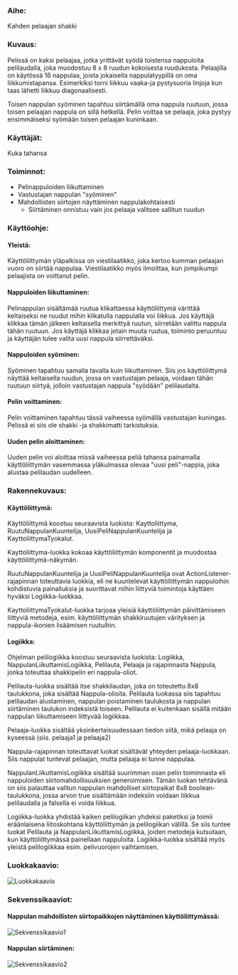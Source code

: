 ### Aihe:
Kahden pelaajan shakki

### Kuvaus:
Pelissä on kaksi pelaajaa, jotka yrittävät syödä toistensa nappuloita pelilaudalla, joka muodostuu 8 x 8 ruudun kokoisesta ruudukosta. Pelaajilla on käytössä 16 nappulaa, joista jokaisella nappulatyypillä on oma liikkumistapansa. Esimerkiksi torni liikkuu vaaka-ja pystysuoria linjoja kun taas lähetti liikkuu diagonaalisesti.

Toisen nappulan syöminen tapahtuu siirtämällä oma nappula ruutuun, jossa toisen pelaajan nappula on sillä hetkellä.
Pelin voittaa se pelaaja, joka pystyy ensimmäiseksi syömään toisen pelaajan kuninkaan.

### Käyttäjät:
Kuka tahansa

### Toiminnot:
- Pelinappuloiden liikuttaminen
- Vastustajan nappulan "syöminen"
- Mahdollisten siirtojen näyttäminen nappulakohtaisesti
	* Siirtäminen onnistuu vain jos pelaaja valitsee sallitun ruudun

### Käyttöohje:

#### Yleistä:
Käyttöliittymän yläpalkissa on viestilaatikko, joka kertoo kumman pelaajan vuoro on siirtää nappulaa. Viestilaatikko myös ilmoittaa, kun jompikumpi pelaajista on voittanut pelin.

#### Nappuloiden liikuttaminen:
Pelinappulan sisältämää ruutua klikattaessa käyttöliittymä värittää keltaiseksi ne ruudut mihin klikatulla nappulalla voi liikkua. Jos käyttäjä klikkaa tämän jälkeen keltaisella merkittyä ruutun, siirretään valittu nappula tähän ruutuun. Jos käyttäjä klikkaa jotain muuta ruutua, toiminto peruuntuu ja käyttäjän tulee valita uusi nappula siirrettäväksi.

#### Nappuloiden syöminen:
Syöminen tapahtuu samalla tavalla kuin liikuttaminen. Siis jos käyttöliittymä näyttää keltaisella ruudun, jossa on vastustajan pelaaja, voidaan tähän ruutuun siirtyä, jolloin vastustajan nappula "syödään" pelilaudalta.

#### Pelin voittaminen:
Pelin voittaminen tapahtuu tässä vaiheessa syömällä vastustajan kuningas. Pelissä ei siis ole shakki -ja shakkimatti tarkistuksia.

#### Uuden pelin aloittaminen:
Uuden pelin voi aloittaa missä vaiheessa peliä tahansa painamalla käyttöliittymän vasemmassa yläkulmassa olevaa "uusi peli"-nappia, joka alustaa pelilaudan uudelleen.

### Rakennekuvaus:

#### Käyttöliittymä:

Käyttöliittymä koostuu seuraavista luokista: Kayttoliittyma, RuutuNappulanKuuntelija, UusiPeliNappulanKuuntelija ja KayttoliittymaTyokalut.

Kayttoliittyma-luokka kokoaa käyttöliittymän komponentit ja muodostaa käyttöliittymä-näkymän.

RuutuNappulanKuuntelija ja UusiPeliNappulanKuuntelija ovat ActionListener-rajapinnan toteuttavia luokkia, eli ne kuuntelevat käyttöliittymän nappuloihin kohdistuvia painalluksia ja suorittavat niihin liittyviä toimintoja käyttäen hyväksi Logiikka-luokkaa.

KayttoliittymaTyokalut-luokka tarjoaa yleisiä käyttöliittymän päivittämiseen liittyviä metodeja, esim. käyttöliittymän shakkiruutujen värityksen ja nappula-ikonien lisäämisen ruutuihin.


#### Logiikka:

Ohjelman pelilogiikka koostuu seuraavista luokista: Logiikka, NappulanLiikuttamisLogiikka, Pelilauta, Pelaaja ja rajapinnasta Nappula, jonka toteuttaa shakkipelin eri nappula-oliot.

Pelilauta-luokka sisältää itse shakkilaudan, joka on toteutettu 8x8 taulukkona, joka sisältää Nappula-olioita. Pelilauta luokassa siis tapahtuu pelilaudan alustaminen, nappulan poistaminen taulukosta ja nappulan siirtäminen taulukon indeksistä toiseen. Pelilauta ei kuitenkaan sisällä mitään nappulan liikuttamiseen liittyvää logiikkaa.

Pelaaja-luokka sisältää yksinkertaisuudessaan tiedon siitä, mikä pelaaja on kyseessä (siis. pelaaja1 ja pelaaja2)

Nappula-rajapinnan toteuttavat luokat sisältävät yhteyden pelaaja-luokkaan. Siis nappulat tuntevat pelaajan, mutta pelaaja ei tunne nappulaa.

NappulanLiikuttamisLogiikka sisältää suurimman osan pelin toiminnasta eli nappuloiden siirtomahdollisuuksien generoimisen. Tämän luokan tehtävänä on siis palauttaa valitun nappulan mahdolliset siirtopaikat 8x8 boolean-taulukkona, jossa arvon true sisältämään indeksiin voidaan liikkua pelilaudalla ja falsella ei voida liikkua.

Logiikka-luokka yhdistää kaiken pelilogiikan yhdeksi paketiksi ja toimii eräänlaisena liitoskohtana käyttöliittymän ja pelilogiikan välillä. Se siis tuntee luokat Pelilauta ja NappulanLiikuttamisLogiikka, joiden metodeja kutsutaan, kun käyttöliittymässä painellaan nappuloita. Logiikka-luokka sisältää myös yleistä pelilogiikkaa esim. pelivuorojen vaihtamisen.


### Luokkakaavio:

![Luokkakaavio](https://raw.githubusercontent.com/sambo1111/shakki/master/dokumentointi/luokkakaavio_uusi.png)

### Sekvenssikaaviot:

#### Nappulan mahdollisten siirtopaikkojen näyttäminen käyttöliittymässä:

![Sekvenssikaavio1](https://raw.githubusercontent.com/sambo1111/shakki/master/dokumentointi/sekvenssikaavio1.png)

#### Nappulan siirtäminen:

![Sekvenssikaavio2](https://raw.githubusercontent.com/sambo1111/shakki/master/dokumentointi/sekvenssikaavio2.png)

